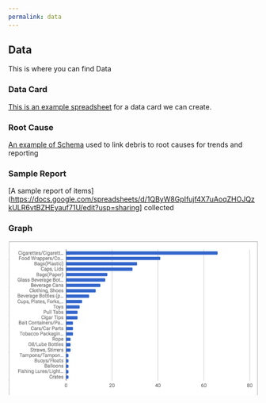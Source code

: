 ```yaml
---
permalink: data
---
```

## Data
This is where you can find Data

### Data Card
[This is an example spreadsheet](https://docs.google.com/spreadsheets/d/1_-ADPzs5dTeHf1s3smth88BTFsRLnZ7wsPawDv0ixfo/edit?usp=sharing) for a data card we can create.


### Root Cause
[An example of Schema](https://docs.google.com/spreadsheets/d/18MIBhkiBbf9EOcREIDX0Ler0YxtlkBAwlPsnmqcGKLg/edit?usp=sharing) used to link debris to root causes for trends and reporting


### Sample Report
[A sample report of items](https://docs.google.com/spreadsheets/d/1QByW8GpIfujf4X7uAoqZHOJQzkULR6vtBZHEyauf71U/edit?usp=sharing] collected


### Graph

![Top Ten Items Graphic](graph1.png)
